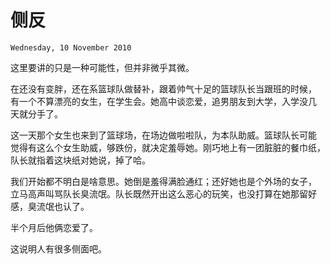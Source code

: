# 侧反

`Wednesday, 10 November 2010`

这里要讲的只是一种可能性，但并非微乎其微。

在还没有变胖，还在系篮球队做替补，跟着帅气十足的篮球队长当跟班的时候，
有一个不算漂亮的女生，在学生会。她高中谈恋爱，追男朋友到大学，入学没几
天就分手了。

这一天那个女生也来到了篮球场，在场边做啦啦队，为本队助威。篮球队长可能
觉得有这么个女生助威，够跌份，就决定羞辱她。刚巧地上有一团脏脏的餐巾纸，
队长就指着这块纸对她说，掉了哈。

我们开始都不明白是啥意思。她倒是羞得满脸通红；还好她也是个外场的女子，
立马高声叫骂队长臭流氓。队长既然开出这么恶心的玩笑，也没打算在她那留好
感，臭流氓也认了。

半个月后他俩恋爱了。

这说明人有很多侧面吧。
